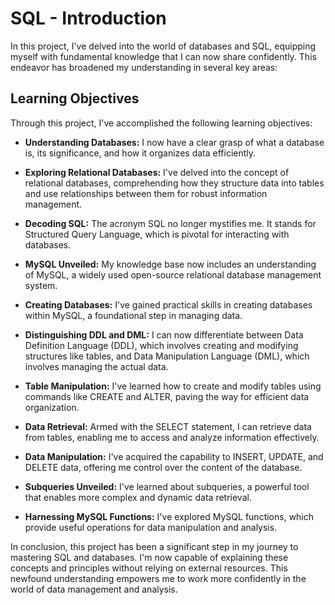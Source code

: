# SQL - Introduction

In this project, I've delved into the world of databases and SQL, equipping myself with fundamental knowledge that I can now share confidently. This endeavor has broadened my understanding in several key areas:

## Learning Objectives

Through this project, I've accomplished the following learning objectives:

- **Understanding Databases:** I now have a clear grasp of what a database is, its significance, and how it organizes data efficiently.

- **Exploring Relational Databases:** I've delved into the concept of relational databases, comprehending how they structure data into tables and use relationships between them for robust information management.

- **Decoding SQL:** The acronym SQL no longer mystifies me. It stands for Structured Query Language, which is pivotal for interacting with databases.

- **MySQL Unveiled:** My knowledge base now includes an understanding of MySQL, a widely used open-source relational database management system.

- **Creating Databases:** I've gained practical skills in creating databases within MySQL, a foundational step in managing data.

- **Distinguishing DDL and DML:** I can now differentiate between Data Definition Language (DDL), which involves creating and modifying structures like tables, and Data Manipulation Language (DML), which involves managing the actual data.

- **Table Manipulation:** I've learned how to create and modify tables using commands like CREATE and ALTER, paving the way for efficient data organization.

- **Data Retrieval:** Armed with the SELECT statement, I can retrieve data from tables, enabling me to access and analyze information effectively.

- **Data Manipulation:** I've acquired the capability to INSERT, UPDATE, and DELETE data, offering me control over the content of the database.

- **Subqueries Unveiled:** I've learned about subqueries, a powerful tool that enables more complex and dynamic data retrieval.

- **Harnessing MySQL Functions:** I've explored MySQL functions, which provide useful operations for data manipulation and analysis.

In conclusion, this project has been a significant step in my journey to mastering SQL and databases. I'm now capable of explaining these concepts and principles without relying on external resources. This newfound understanding empowers me to work more confidently in the world of data management and analysis.